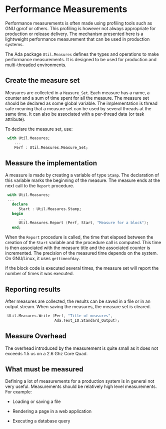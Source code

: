 # Performance Measurements

Performance measurements is often made using profiling tools such as GNU gprof or others.
This profiling is however not always appropriate for production or release delivery.
The mechanism presented here is a lightweight performance measurement that can be
used in production systems.

The Ada package `Util.Measures` defines the types and operations to make
performance measurements.  It is designed to be used for production and multi-threaded
environments.

## Create the measure set

Measures are collected in a `Measure_Set`.  Each measure has a name, a counter and
a sum of time spent for all the measure.  The measure set should be declared as some
global variable.  The implementation is thread safe meaning that a measure set can
be used by several threads at the same time.  It can also be associated with
a per-thread data (or task attribute).

To declare the measure set, use:

```Ada
 with Util.Measures;
    ...
    Perf : Util.Measures.Measure_Set;
```

## Measure the implementation

A measure is made by creating a variable of type `Stamp`.  The declaration of
this variable marks the beginning of the measure.  The measure ends at the
next call to the `Report` procedure.

```Ada
 with Util.Measures;
 ...
   declare
      Start : Util.Measures.Stamp;
   begin
      ...
      Util.Measures.Report (Perf, Start, "Measure for a block");
   end;
```

When the `Report` procedure is called, the time that elapsed between the creation of
the `Start` variable and the procedure call is computed.  This time is
then associated with the measure title and the associated counter is incremented.
The precision of the measured time depends on the system.  On GNU/Linux, it uses
`gettimeofday`.

If the block code is executed several times, the measure set will report
the number of times it was executed.

## Reporting results

After measures are collected, the results can be saved in a file or in
an output stream.  When saving the measures, the measure set is cleared.

```Ada
 Util.Measures.Write (Perf, "Title of measures",
                      Ada.Text_IO.Standard_Output);
```

## Measure Overhead

The overhead introduced by the measurement is quite small as it does not exceeds 1.5 us
on a 2.6 Ghz Core Quad.

## What must be measured

Defining a lot of measurements for a production system is in general not very useful.
Measurements should be relatively high level measurements.  For example:

  * Loading or saving a file

  * Rendering a page in a web application

  * Executing a database query


